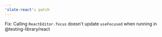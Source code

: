 ```yaml
---
'slate-react': patch
---
```


Fix: Calling `ReactEditor.focus` doesn't update `useFocused` when running in @testing-library/react
